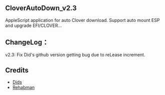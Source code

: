 ## CloverAutoDown_v2.3
AppleScript application for auto Clover download. Support auto mount ESP and upgrade EFI/CLOVER...


## ChangeLog：
v2.3: Fix Did's github version getting bug due to reLease increment.


## Credits
- [Dids](https://github.com/Dids/clover-builder)
- [Rehabman](https://github.com/RehabMan)
